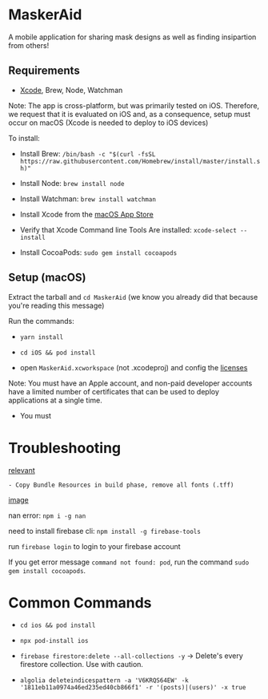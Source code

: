 # MaskerAid

A mobile application for sharing mask designs as well as finding insipartion from others!

## Requirements

- [Xcode](https://developer.apple.com/xcode/), Brew, Node, Watchman

Note: The app is cross-platform, but was primarily tested on iOS. Therefore, we request that it is evaluated on iOS and, as a consequence, setup must occur on macOS (Xcode is needed to deploy to iOS devices)

To install:

- Install Brew: `/bin/bash -c "$(curl -fsSL https://raw.githubusercontent.com/Homebrew/install/master/install.sh)"`
- Install Node: `brew install node`

- Install Watchman: `brew install watchman`
- Install Xcode from the [macOS App Store](https://itunes.apple.com/us/app/xcode/id497799835?mt=12)
- Verify that Xcode Command line Tools Are installed: `xcode-select --install`
- Install CocoaPods: `sudo gem install cocoapods`

## Setup (macOS)

Extract the tarball and `cd MaskerAid` (we know you already did that because you're reading this message)

Run the commands:

- `yarn install`

- `cd iOS && pod install`

- open `MaskerAid.xcworkspace` (not .xcodeproj) and config the [licenses](https://reactnative.dev/docs/running-on-device)

Note: You must have an Apple account, and non-paid developer accounts have a limited number of certificates that can be used to deploy applications at a single time.

- You must

# Troubleshooting

[relevant](https://github.com/oblador/react-native-vector-icons/issues/1074#issuecomment-534027196)

    - Copy Bundle Resources in build phase, remove all fonts (.tff)

[image](https://user-images.githubusercontent.com/3395492/46074144-0ac18300-c187-11e8-973b-4d08251fcb18.png)

nan error: `npm i -g nan`

need to install firebase cli: `npm install -g firebase-tools`

run `firebase login` to login to your firebase account

If you get error message `command not found: pod`, run the command `sudo gem install cocoapods`.

# Common Commands

- `cd ios && pod install`

- `npx pod-install ios`

- `firebase firestore:delete --all-collections -y`
    -> Delete's every firestore collection. Use with caution.
    
- `algolia deleteindicespattern -a 'V6KRQS64EW' -k '1811eb11a0974a46ed235ed40cb866f1' -r '(posts)|(users)' -x true`
